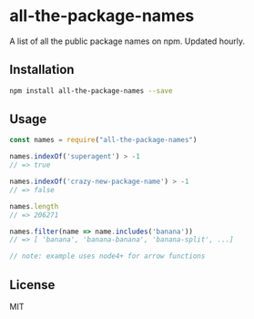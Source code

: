 # all-the-package-names

A list of all the public package names on npm. Updated hourly.

## Installation

```sh
npm install all-the-package-names --save
```

## Usage

```js
const names = require("all-the-package-names")

names.indexOf('superagent') > -1
// => true

names.indexOf('crazy-new-package-name') > -1
// => false

names.length
// => 206271

names.filter(name => name.includes('banana'))
// => [ 'banana', 'banana-banana', 'banana-split', ...]

// note: example uses node4+ for arrow functions
```

## License

MIT
